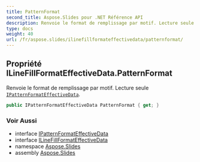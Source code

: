 ```yaml
---
title: PatternFormat
second_title: Aspose.Slides pour .NET Référence API
description: Renvoie le format de remplissage par motif. Lecture seule IPatternFormatEffectiveDataaspose.slides/ipatternformateffectivedata.
type: docs
weight: 40
url: /fr/aspose.slides/ilinefillformateffectivedata/patternformat/
---
```


## Propriété ILineFillFormatEffectiveData.PatternFormat

Renvoie le format de remplissage par motif. Lecture seule [`IPatternFormatEffectiveData`](../../ipatternformateffectivedata).

```csharp
public IPatternFormatEffectiveData PatternFormat { get; }
```

### Voir Aussi

* interface [IPatternFormatEffectiveData](../../ipatternformateffectivedata)
* interface [ILineFillFormatEffectiveData](../../ilinefillformateffectivedata)
* namespace [Aspose.Slides](../../ilinefillformateffectivedata)
* assembly [Aspose.Slides](../../../)

<!-- NE PAS MODIFIER : généré par xmldocmd pour Aspose.Slides.dll -->